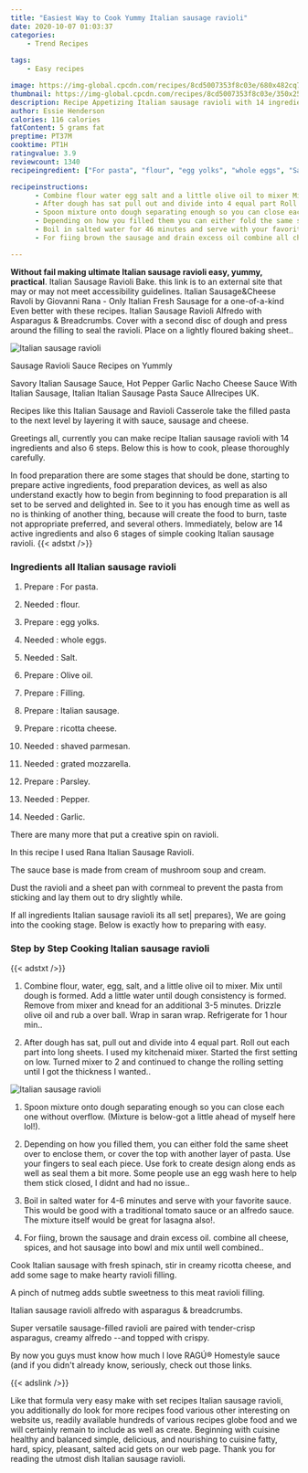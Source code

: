 ```yaml
---
title: "Easiest Way to Cook Yummy Italian sausage ravioli"
date: 2020-10-07 01:03:37
categories:
    - Trend Recipes
    
tags:
    - Easy recipes

image: https://img-global.cpcdn.com/recipes/8cd5007353f8c03e/680x482cq70/italian-sausage-ravioli-recipe-main-photo.jpg
thumbnail: https://img-global.cpcdn.com/recipes/8cd5007353f8c03e/350x250cq70/italian-sausage-ravioli-recipe-main-photo.jpg
description: Recipe Appetizing Italian sausage ravioli with 14 ingredients and 6 stages of easy cooking.
author: Essie Henderson
calories: 116 calories
fatContent: 5 grams fat
preptime: PT37M
cooktime: PT1H
ratingvalue: 3.9
reviewcount: 1340
recipeingredient: ["For pasta", "flour", "egg yolks", "whole eggs", "Salt", "Olive oil", "Filling", "Italian sausage", "ricotta cheese", "shaved parmesan", "grated mozzarella", "Parsley", "Pepper", "Garlic"]

recipeinstructions: 
      - Combine flour water egg salt and a little olive oil to mixer Mix until dough is formed Add a little water until dough consistency is formed Remove from mixer and knead for an additional 35 minutes Drizzle olive oil and rub a over ball Wrap in saran wrap Refrigerate for 1 hour min 
      - After dough has sat pull out and divide into 4 equal part Roll out each part into long sheets I used my kitchenaid mixer Started the first setting on low Turned mixer to 2 and continued to change the rolling setting until I got the thickness I wanted 
      - Spoon mixture onto dough separating enough so you can close each one without overflow Mixture is belowgot a little ahead of myself here lol 
      - Depending on how you filled them you can either fold the same sheet over to enclose them or cover the top with another layer of pasta Use your fingers to seal each piece Use fork to create design along ends as well as seal them a bit more Some people use an egg wash here to help them stick closed I didnt and had no issue 
      - Boil in salted water for 46 minutes and serve with your favorite sauce This would be good with a traditional tomato sauce or an alfredo sauce The mixture itself would be great for lasagna also 
      - For fiing brown the sausage and drain excess oil combine all cheese spices and hot sausage into bowl and mix until well combined

---
```




**Without fail making ultimate Italian sausage ravioli easy, yummy, practical**. Italian Sausage Ravioli Bake. this link is to an external site that may or may not meet accessibility guidelines. Italian Sausage&amp;Cheese Ravoli by Giovanni Rana - Only Italian Fresh Sausage for a one-of-a-kind Even better with these recipes. Italian Sausage Ravioli Alfredo with Asparagus &amp; Breadcrumbs. Cover with a second disc of dough and press around the filling to seal the ravioli. Place on a lightly floured baking sheet..


![Italian sausage ravioli](https://img-global.cpcdn.com/recipes/8cd5007353f8c03e/680x482cq70/italian-sausage-ravioli-recipe-main-photo.jpg "Italian sausage ravioli")



Sausage Ravioli Sauce Recipes on Yummly

Savory Italian Sausage Sauce, Hot Pepper Garlic Nacho Cheese Sauce With Italian Sausage, Italian Italian Sausage Pasta Sauce Allrecipes UK.

Recipes like this Italian Sausage and Ravioli Casserole take the filled pasta to the next level by layering it with sauce, sausage and cheese.


Greetings all, currently you can make recipe Italian sausage ravioli with 14 ingredients and also 6 steps. Below this is how to cook, please thoroughly carefully.

In food preparation there are some stages that should be done, starting to prepare active ingredients, food preparation devices, as well as also understand exactly how to begin from beginning to food preparation is all set to be served and delighted in. See to it you has enough time as well as no is thinking of another thing, because will create the food to burn, taste not appropriate preferred, and several others. Immediately, below are 14 active ingredients and also 6 stages of simple cooking Italian sausage ravioli.
{{< adstxt />}}

### Ingredients all Italian sausage ravioli


1. Prepare  : For pasta.

1. Needed  : flour.

1. Prepare  : egg yolks.

1. Needed  : whole eggs.

1. Needed  : Salt.

1. Prepare  : Olive oil.

1. Prepare  : Filling.

1. Prepare  : Italian sausage.

1. Prepare  : ricotta cheese.

1. Needed  : shaved parmesan.

1. Needed  : grated mozzarella.

1. Prepare  : Parsley.

1. Needed  : Pepper.

1. Needed  : Garlic.


There are many more that put a creative spin on ravioli.

In this recipe I used Rana Italian Sausage Ravioli.

The sauce base is made from cream of mushroom soup and cream.

Dust the ravioli and a sheet pan with cornmeal to prevent the pasta from sticking and lay them out to dry slightly while.


If all ingredients Italian sausage ravioli its all set| prepares}, We are going into the cooking stage. Below is exactly how to preparing with easy.

### Step by Step Cooking Italian sausage ravioli

{{< adstxt />}}


1. Combine flour, water, egg, salt, and a little olive oil to mixer. Mix until dough is formed. Add a little water until dough consistency is formed. Remove from mixer and knead for an additional 3-5 minutes. Drizzle olive oil and rub a over ball. Wrap in saran wrap. Refrigerate for 1 hour min..



1. After dough has sat, pull out and divide into 4 equal part. Roll out each part into long sheets. I used my kitchenaid mixer. Started the first setting on low. Turned mixer to 2 and continued to change the rolling setting until I got the thickness I wanted..



![Italian sausage ravioli](https://img-global.cpcdn.com/steps/7453008a03e301fa/160x128cq70/italian-sausage-ravioli-recipe-step-2-photo.jpg" "Italian sausage ravioli")



1. Spoon mixture onto dough separating enough so you can close each one without overflow. (Mixture is below-got a little ahead of myself here lol!).



1. Depending on how you filled them, you can either fold the same sheet over to enclose them, or cover the top with another layer of pasta. Use your fingers to seal each piece. Use fork to create design along ends as well as seal them a bit more. Some people use an egg wash here to help them stick closed, I didnt and had no issue..



1. Boil in salted water for 4-6 minutes and serve with your favorite sauce. This would be good with a traditional tomato sauce or an alfredo sauce. The mixture itself would be great for lasagna also!.



1. For fiing, brown the sausage and drain excess oil. combine all cheese, spices, and hot sausage into bowl and mix until well combined..




Cook Italian sausage with fresh spinach, stir in creamy ricotta cheese, and add some sage to make hearty ravioli filling.

A pinch of nutmeg adds subtle sweetness to this meat ravioli filling.

Italian sausage ravioli alfredo with asparagus &amp; breadcrumbs.

Super versatile sausage-filled ravioli are paired with tender-crisp asparagus, creamy alfredo --and topped with crispy.

By now you guys must know how much I love RAGÚ® Homestyle sauce (and if you didn&#39;t already know, seriously, check out those links.


{{< adslink />}}

Like that formula very easy make with set recipes Italian sausage ravioli, you additionally do look for more recipes food various other interesting on website us, readily available hundreds of various recipes globe food and we will certainly remain to include as well as create. Beginning with cuisine healthy and balanced simple, delicious, and nourishing to cuisine fatty, hard, spicy, pleasant, salted acid gets on our web page. Thank you for reading the utmost dish Italian sausage ravioli.
